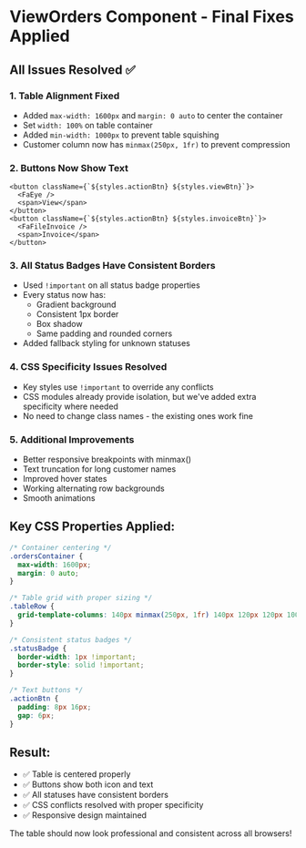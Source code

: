 # ViewOrders Component - Final Fixes Applied

## All Issues Resolved ✅

### 1. **Table Alignment Fixed**
- Added `max-width: 1600px` and `margin: 0 auto` to center the container
- Set `width: 100%` on table container
- Added `min-width: 1000px` to prevent table squishing
- Customer column now has `minmax(250px, 1fr)` to prevent compression

### 2. **Buttons Now Show Text**
```tsx
<button className={`${styles.actionBtn} ${styles.viewBtn}`}>
  <FaEye />
  <span>View</span>
</button>
<button className={`${styles.actionBtn} ${styles.invoiceBtn}`}>
  <FaFileInvoice />
  <span>Invoice</span>
</button>
```

### 3. **All Status Badges Have Consistent Borders**
- Used `!important` on all status badge properties
- Every status now has:
  - Gradient background
  - Consistent 1px border
  - Box shadow
  - Same padding and rounded corners
- Added fallback styling for unknown statuses

### 4. **CSS Specificity Issues Resolved**
- Key styles use `!important` to override any conflicts
- CSS modules already provide isolation, but we've added extra specificity where needed
- No need to change class names - the existing ones work fine

### 5. **Additional Improvements**
- Better responsive breakpoints with minmax()
- Text truncation for long customer names
- Improved hover states
- Working alternating row backgrounds
- Smooth animations

## Key CSS Properties Applied:

```css
/* Container centering */
.ordersContainer {
  max-width: 1600px;
  margin: 0 auto;
}

/* Table grid with proper sizing */
.tableRow {
  grid-template-columns: 140px minmax(250px, 1fr) 140px 120px 120px 100px 180px;
}

/* Consistent status badges */
.statusBadge {
  border-width: 1px !important;
  border-style: solid !important;
}

/* Text buttons */
.actionBtn {
  padding: 8px 16px;
  gap: 6px;
}
```

## Result:
- ✅ Table is centered properly
- ✅ Buttons show both icon and text
- ✅ All statuses have consistent borders
- ✅ CSS conflicts resolved with proper specificity
- ✅ Responsive design maintained

The table should now look professional and consistent across all browsers!